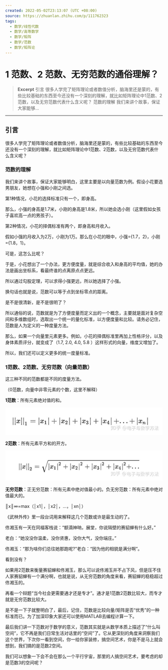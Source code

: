 ```yaml
---
created: 2022-05-02T23:13:07 (UTC +08:00)
source: https://zhuanlan.zhihu.com/p/111762323
tags:
  - 数学/线性代数
  - 数学/高等数学
  - 数学/矩阵
  - 数学/范数
  - 数学/矩阵论
---
```


# 1 范数、2 范数、无穷范数的通俗理解？

> **Excerpt**
> 引言 很多人学完了矩阵理论或者数值分析，脑海里还是蒙的，有些比较基础的东西至今还没有一个深刻的理解，就比如矩阵理论中1范数、2范数，以及无穷范数代表什么含义呢？ 范数的理解 我们来讲个故事，保证大家能够…

---

## 引言

很多人学完了矩阵理论或者数值分析，脑海里还是蒙的，有些比较基础的东西至今还没有一个深刻的理解，就比如矩阵理论中1范数、2范数，以及无穷范数代表什么含义呢？

### 范数的理解

我们来讲个故事，保证大家能够明白，这里主要是以向量范数为例。假设小花要选男朋友，她想在小强和小刚之间选。

第1种情况，小花的选择标准只有一个，即身高。

那么，小强的身高是1.7米，小刚的身高是1.8米，所以她会选小刚（这里假如女孩子喜欢高一点的男孩子）。

第2种情况，小花的择偶标准有两个，即身高和月收入。

假如小强的月收入为2万，小刚为1万。那么在小花的眼中，小强={1.7，2}，小刚={1.8，1}。

可是，这怎么比呢？

于是，小花想出了一个办法，更方便度量，就是综合收入和身高的平均值，她的办法是画出坐标系，看最终谁的点离原点点更远。

所以通过勾股定理，可以求得小强更远，所以她选择了小强。

换句话也就是说，范数可以等于点到坐标零点的距离。

是不是很清新，是不是很明了？

所以通俗的说，范数就是为了方便度量而定义出的一个概念，主要就是面对复杂空间和多维数组时，选取出一个统一的量化标准，以方便度量和比较。请务必记住，范数是人为定义的一种度量方法。

那么，如果一个向量里元素更多。例如，小花的择偶标准里再加上性格评分，以及身体素质评分，就变成了（1.7, 2.0, 4.0, 5.8 ）这样形式的向量，维度又增加了。

所以，我们还可以定义更多的统一度量标准。

### 1范数、2范数、无穷范数（向量范数）

这三种不同的范数都是不同的度量方法。

（0范数，向量中非零元素的个数，这里不解释）

**1范数**：所有元素绝对值的和。

![](./assets/1范数-2范数-无穷范数的通俗理解-v2-91ad054010749e83972f4102eb515eca_b.jpeg)

**2范数**：所有元素平方和的开方。

![](./assets/1范数-2范数-无穷范数的通俗理解-v2-5796d2dd5cdd20d7c37a5df507596ea2_b.jpeg)

**无穷范数**：正无穷范数：所有元素中绝对值最小的。负无穷范数：所有元素中绝对值最大的。

║x║∞=max（│x1│，│x2│，…，│xn│）

《武林外传》里一段台词用来解释这几个范数或许是最生动的了。

佟湘玉有一天在同福客栈说：“额滴神呐，展堂，你说隔壁的赛貂蝉有什么好。”

老白：“她没没你温柔，没你贤惠，没你大气，没你端庄。”

佟湘玉：“那为啥你们总往她那跑呢?”老白：“因为他的相貌是满分啊”。

看到没有？

如果用2范数来衡量赛貂蝉和佟湘玉，那么可以说佟湘玉并不占下风，但是压不住人家赛貂蝉有一个满分啊，也就是说，从无穷范数的角度来看，赛貂蝉的稳稳超过佟湘玉的。

再看一个辩题“当今社会更需要通才还是专才”。通才是1范数2范数比较大，而专才就是无穷范数比较大。

是不是一下子就整明白了，最后，记住，范数是比较向量/矩阵是否“优秀”的一种标准而已。为了加深印象大家还可以使用MATLAB去编程计算一下。

最后我们讲一下范数对于数学的意义，范数其实就是从数学本质上描述了“什么叫空间”，它不再是我们日常生活对话里的“空间”了。它从更深刻的角度来洞察我们这个世界，下次你一看到空间，你一给你家装修，搞空间艺术，你是不是马上就会想到，我们搞的是范数2空间。

我们可以想象一下会不会在那么一个平行宇宙，那里的人搞空间艺术，要考虑的却是范数3的空间呢？
